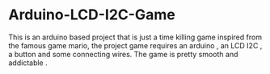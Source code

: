 # Arduino-LCD-I2C-Game
This is an arduino based project that is just a time killing game inspired from the famous game mario, the project game requires an arduino , an LCD I2C , a button and some connecting wires. The game is pretty smooth and addictable . 
